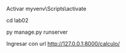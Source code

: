 Activar myvenv\Scripts\activate

cd lab02

py manage.py runserver

Ingresar con url http://127.0.0.1:8000/calculo/
